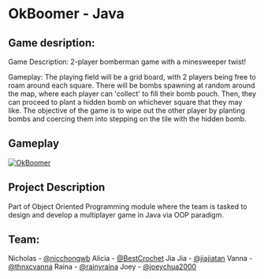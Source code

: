 
# OkBoomer - Java

## Game desription:
Game Description: 2-player bomberman game with a minesweeper twist! 

Gameplay: The playing field will be a grid board, with 2 players being free to roam around each square. 
There will be bombs spawning at random around the map, where each player can 'collect' to fill their bomb pouch. 
Then, they can proceed to plant a hidden bomb on whichever square that they may like. 
The objective of the game is to wipe out the other player by planting bombs and coercing them into stepping on the tile with the hidden bomb.


## Gameplay
[![OkBoomer](https://img.youtube.com/vi/5XWaX_R7YgM/0.jpg)](https://www.youtube.com/watch?v=5XWaX_R7YgM&feature=youtu.be)

## Project Description
Part of Object Oriented Programming module where the team is tasked to design and develop a multiplayer game in Java via OOP paradigm.

## Team:
Nicholas - [@nicchongwb](https://github.com/nicchongwb)
Alicia - [@BestCrochet](https://github.com/bestcrochet)
Jia Jia - [@jiajiatan](https://github.com/jiajiatan)
Vanna - [@thnxcvanna](https://github.com/thxcvanna)
Raina - [@rainyraina](https://github.com/rainyraina)
Joey - [@joeychua2000](https://github.com/joeychua2000)
